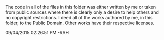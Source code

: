 The code in all of the files in this folder was either written by me or taken from public sources where there is clearly only a desire to help others and no copyright restrictions. I deed all of the works authored by me, in this folder, to the Public Domain. Other works have their respective licenses.

09/04/2015 02:26:51 PM -RAH